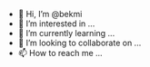 - 👋 Hi, I’m @bekmi
- 👀 I’m interested in ...
- 🌱 I’m currently learning ...
- 💞️ I’m looking to collaborate on ...
- 📫 How to reach me ...

<!---
bekmi/bekmi is a ✨ special ✨ repository because its `README.md` (this file) appears on your GitHub profile.
You can click the Preview link to take a look at your changes.
--->
